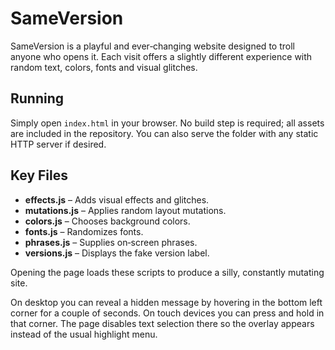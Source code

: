 # SameVersion

SameVersion is a playful and ever‑changing website designed to troll anyone who opens it. Each visit offers a slightly different experience with random text, colors, fonts and visual glitches.

## Running

Simply open `index.html` in your browser. No build step is required; all assets are included in the repository. You can also serve the folder with any static HTTP server if desired.

## Key Files

* **effects.js** – Adds visual effects and glitches.
* **mutations.js** – Applies random layout mutations.
* **colors.js** – Chooses background colors.
* **fonts.js** – Randomizes fonts.
* **phrases.js** – Supplies on‑screen phrases.
* **versions.js** – Displays the fake version label.

Opening the page loads these scripts to produce a silly, constantly mutating site.

On desktop you can reveal a hidden message by hovering in the bottom left corner for a couple of seconds. 
On touch devices you can press and hold in that corner. The page disables text selection there so the overlay appears instead of the usual highlight menu.
